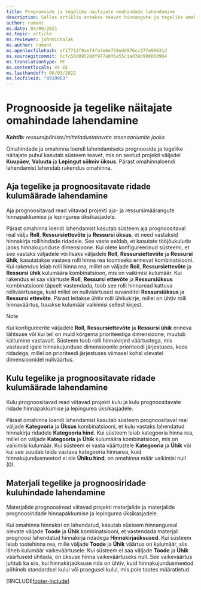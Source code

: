 ```yaml
---
title: Prognooside ja tegelike näitajate omahindade lahendamine
description: Selles artiklis antakse teavet hinnangute ja tegelike omahindade lahendamise kohta.
author: rumant
ms.date: 04/09/2021
ms.topic: article
ms.reviewer: johnmichalak
ms.author: rumant
ms.openlocfilehash: af17712f0aef4fe3e6e758edd976cc377e90631d
ms.sourcegitcommit: 6cfc50d89528df977a8f6a55c1ad39d99800d9b4
ms.translationtype: MT
ms.contentlocale: et-EE
ms.lasthandoff: 06/03/2022
ms.locfileid: "8919963"
---
```

# <a name="resolving-cost-prices-for-estimates-and-actuals"></a>Prognooside ja tegelike näitajate omahindade lahendamine

_**Kehtib:** ressursipõhiste/mitteladustatavate stsenaariumite jaoks_

Omahindade ja omahinna loendi lahendamiseks prognooside ja tegelike näitajate puhul kasutab süsteem teavet, mis on seotud projekti väljadel **Kuupäev**, **Valuuta** ja **Lepingut sõlmiv üksus**. Pärast omahinnaloendi lahendamist lahendab rakendus omahinna.

## <a name="resolving-cost-rates-on-actual-and-estimate-lines-for-time"></a>Aja tegelike ja prognoositavate ridade kulumäärade lahendamine

Aja prognoositavad read viitavad projekti aja- ja ressursimäärangute hinnapakkumise ja lepingurea üksikasjadele.

Pärast omahinna loendi lahendamist kasutab süsteem aja prognoositaval real välju **Roll**,  **Ressursiettevõte** ja **Ressursi üksus**, et need vastaksid hinnakirja rollihindade ridadele. See vaste eeldab, et kasutate tööjõukulude jaoks hinnakujunduse dimensioone. Kui olete konfigureerinud süsteemi, et see vastaks väljadele või lisaks väljadele **Roll**, **Ressursiettevõte** ja **Ressursi ühik**, kasutatakse vastava rolli hinna rea toomiseks erinevat kombinatsiooni. Kui rakendus leiab rolli hinna rea, millel on väljade **Roll**, **Ressursiettevõte** ja **Ressursi ühik** kulumäära kombinatsioon, mis on vaikimisi kulumäär. Kui rakendus ei saa väärtuste **Roll**, **Ressursi ettevõte** ja **Ressursiüksus** kombinatsiooni täpselt vastendada, toob see rolli hinnaread kattuva rolliväärtusega, kuid millel on nullväärtused suvanditel **Ressursiüksus** ja **Ressursi ettevõte**. Pärast leitakse ühtiv rolli ühikukirje, millel on ühtiv rolli hinnaväärtus, tuuakse kulumäär vaikimisi sellest kirjest. 

> [!NOTE]
> Kui konfigureerite väljadele **Roll**, **Ressursiettevõte** ja **Ressursi ühik** erineva tähtsuse või kui teil on muid kõrgema prioriteediga dimensioone, muutub käitumine vastavalt. Süsteem toob rolli hinnakirjed väärtustega, mis vastavad igale hinnakujunduse dimensioonile prioriteedi järjestuses, koos ridadega, millel on prioriteedi järjestuses viimasel kohal olevatel dimensioonidel nullväärtus.

## <a name="resolving-cost-rates-on-actual-and-estimate-lines-for-expense"></a>Kulu tegelike ja prognoositavate ridade kulumäärade lahendamine

Kulu prognoositavad read viitavad projekti kulu ja kulu prognoositavate ridade hinnapakkumise ja lepingurea üksikasjadele.

Pärast omahinna loendi lahendamist kasutab süsteem prognoositaval real väljade **Kategooria** ja **Üksus** kombinatsiooni, et kulu vastaks lahendatud hinnakirja ridadele **Kategooria hind**. Kui süsteem leiab kategooria hinna rea, millel on väljade **Kategooria** ja **Ühik** kulumäära kombinatsioon, mis on vaikimisi kulumäär. Kui süsteem ei vasta väärtustele **Kategooria** ja **Ühik** või kui see suudab leida vastava kategooria hinnarea, kuid hinnakujundusmeetod ei ole **Ühiku hind**, on omahinna määr vaikimisi null (0).

## <a name="resolving-cost-rates-on-actual-and-estimate-lines-for-material"></a>Materjali tegelike ja prognoosiridade kuluhindade lahendamine

Materjalide prognoosiread viitavad projekti materjalide ja materjalide prognoosiridade hinnapakkumise ja lepingurea üksikasjadele.

Kui omahinna hinnakiri on lahendatud, kasutab süsteem hinnangureal olevate väljade **Toode** ja **Ühik** kombinatsiooni, et vastendada materjali prognoosi lahendatud hinnakirja ridadega **Hinnakirjaüksused**. Kui süsteem leiab tootehinna rea, mille väljade **Toode** ja **Ühik** väärtus on kulumäär, siis läheb kulumäär vaikeväärtusele. Kui süsteem ei saa väljade **Toode** ja **Ühik** väärtuseid ühitada, on üksuse hinna vaikeväärtuseks null. See vaikeväärtus juhtub ka siis, kui hinnakirjaüksuse rida on ühtiv, kuid hinnakujundusmeetod põhineb standardsel kulul või praegusel kulul, mis pole tootes määratletud.

[!INCLUDE[footer-include](../includes/footer-banner.md)]

